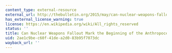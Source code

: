 ```yaml
---
content_type: external-resource
external_url: http://thebulletin.org/2015/may/can-nuclear-weapons-fallout-mark-beginning-anthropocene-epoch8295
has_external_license_warning: true
license: https://en.wikipedia.org/wiki/All_rights_reserved
status: ''
title: Can Nuclear Weapons Fallout Mark the Beginning of the Anthropocene Epoch?
uid: 2ae1c9be-c60f-41de-a2d0-83b95f7073dc
wayback_url: ''
---
```

